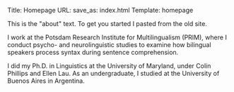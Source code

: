 Title: Homepage
URL:
save_as: index.html
Template: homepage
<!-- The key:value pairs above ensure this gets saved as the homepage -->

This is the "about" text. To get you started I pasted from the old site.



I work at the Potsdam Research Institute for Multilingualism (PRIM),
where I conduct psycho- and neurolinguistic studies to examine how
bilingual speakers process syntax during sentence comprehension.


I did my Ph.D. in Linguistics at the University of Maryland, under Colin Phillips and Ellen Lau.
As an undergraduate, I studied at the University of Buenos Aires in Argentina.
